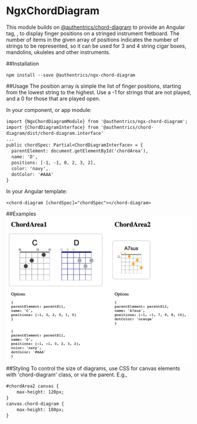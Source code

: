# NgxChordDiagram
This module builds on [@authentrics/chord-diagram](https://www.npmjs.com/package/@authentrics/chord-diagram) to provide an Angular
tag, **<chord-diagram>**, to display finger positions on a stringed instrument
fretboard.  The number of items in the given array of positions indicates the
number of strings to be represented, so it can be used for 3 and 4 string cigar boxes, mandolins, 
ukuleles and other instruments.

##Installation
```
npm install --save @authentrics/ngx-chord-diagram
```
##Usage
The position array is simple the list of finger positions, starting from the lowest string to the highest.
Use a -1 for strings that are not played, and a 0 for those that are played open.

In your component, or app module:
```
import {NgxChordDiagramModule} from '@authentrics/ngx-chord-diagram';
import {ChordDiagramInterface} from '@authentrics/chord-diagram/dist/chord-diagram.interface'
...
public chordSpec: Partial<ChordDiagramInterface> = {
  parentElement: document.getElementById('chordArea'),
  name: 'D',
  positions: [-1, -1, 0, 2, 3, 2],
  color: 'navy',
  dotColor: '#AAA'
}
```
In your Angular template:
```
<chord-diagram [chordSpec]="chordSpec"></chord-diagram>
```
##Examples
![Demo page image](Chord_Diagram_Demo.png?raw=true "Title")
##Styling
To control the size of diagrams, use CSS for canvas elements with 'chord-diagram' class, or via the parent.  E.g.,
```
#chordArea2 canvas {
    max-height: 120px;
}
canvas.chord-diagram {
    max-height: 180px;
}
```
